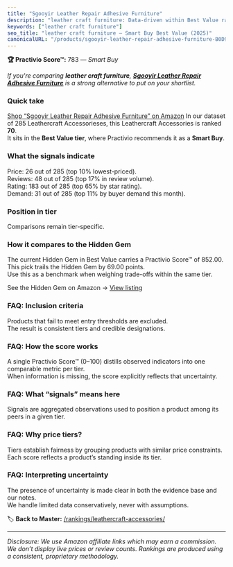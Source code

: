 ```yaml
---
title: "Sgooyir Leather Repair Adhesive Furniture"
description: "leather craft furniture: Data-driven within Best Value ranking using the Practivio Score™. Positioned by quality, value, demand, findability, momentum."
keywords: ["leather craft furniture"]
seo_title: "leather craft furniture — Smart Buy Best Value (2025)"
canonicalURL: "/products/sgooyir-leather-repair-adhesive-furniture-B0D9FFZQCD/"
---
```


**🏆 Practivio Score™:** 783 — _Smart Buy_


*If you're comparing **leather craft furniture**, **[Sgooyir Leather Repair Adhesive Furniture](https://www.amazon.com/dp/B0D9FFZQCD?tag=practivio-20)** is a strong alternative to put on your shortlist.*
### Quick take
[Shop “Sgooyir Leather Repair Adhesive Furniture” on Amazon](https://www.amazon.com/dp/B0D9FFZQCD?tag=practivio-20)
In our dataset of 285 Leathercraft Accessorieses, this Leathercraft Accessories is ranked **70**.  
It sits in the **Best Value tier**, where Practivio recommends it as a **Smart Buy**.

### What the signals indicate
Price: 26 out of 285 (top 10% lowest-priced).  
Reviews: 48 out of 285 (top 17% in review volume).  
Rating: 183 out of 285 (top 65% by star rating).  
Demand: 31 out of 285 (top 11% by buyer demand this month).

### Position in tier
Comparisons remain tier-specific.

### How it compares to the Hidden Gem
The current Hidden Gem in Best Value carries a Practivio Score™ of 852.00.  
This pick trails the Hidden Gem by 69.00 points.  
Use this as a benchmark when weighing trade-offs within the same tier.  

See the Hidden Gem on Amazon → [View listing](https://www.amazon.com/dp/B07PY639B5?tag=practivio-20)

### FAQ: Inclusion criteria
Products that fail to meet entry thresholds are excluded.  
The result is consistent tiers and credible designations.

### FAQ: How the score works
A single Practivio Score™ (0–100) distills observed indicators into one comparable metric per tier.  
When information is missing, the score explicitly reflects that uncertainty.

### FAQ: What “signals” means here
Signals are aggregated observations used to position a product among its peers in a given tier.

### FAQ: Why price tiers?
Tiers establish fairness by grouping products with similar price constraints.  
Each score reflects a product’s standing inside its tier.

### FAQ: Interpreting uncertainty
The presence of uncertainty is made clear in both the evidence base and our notes.  
We handle limited data conservatively, never with assumptions.


🏷️ **Back to Master:** [/rankings/leathercraft-accessories/](/rankings/leathercraft-accessories/)

---
_Disclosure: We use Amazon affiliate links which may earn a commission. We don’t display live prices or review counts. Rankings are produced using a consistent, proprietary methodology._
